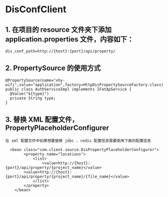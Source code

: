 # DisConfClient

##  1. 在项目的 resource 文件夹下添加 application.properties 文件，内容如下：
    dis_conf_path=http://{host}:{port}/api/property/
  
##  2. PropertySource 的使用方式
    @PropertySource(name="xhy-wifi",value="application",factory=HttpDisPropertySourceFactory.class) 
    public class AuthServiceImpl implements IFatApService {
      @Value("${type}")
      private String type;
    }
##  3. 替换 XML 配置文件，PropertyPlaceholderConfigurer
    在 xml 配置文件中如果想要替换 jdbc 、redis 配置信息需要使用下面的配置信息
~~~
  <bean class="com.client.source.DisPropertyPlaceholderConfigurer">
		<property name="locations">
			<list>
				<value>http://{host}:{port}/api/property/{project_name}</value>
        <value>http://{host}:{port}/api/property/{project_name}/{file_name}</value>
			</list>
		</property>
	</bean>
~~~
